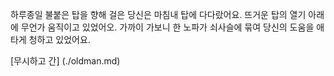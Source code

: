 하루종일 불붙은 탑을 향해 걸은 당신은 마침내 탑에 다다랐어요.
뜨거운 탑의 열기 아래에 무언가 움직이고 있었어오.
가까이 가보니 한 노파가 쇠사슬에 묶여 당신의 도움을 애타게 청하고 있었어요.

[무시하고 간] (./oldman.md)

